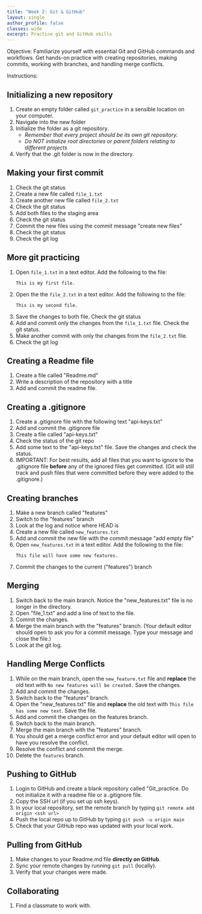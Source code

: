 ```yaml
---
title: "Week 2: Git & GitHub"
layout: single
author_profile: false
classes: wide
excerpt: Practice git and GitHub skills
---
```

Objective:  Familiarize yourself with essential Git and GitHub commands and workflows. Get hands-on practice with creating repositories, making commits, working with branches, and handling merge conflicts. 

Instructions:  

## Initializing a new repository
1. Create an empty folder called `git_practice` in a sensible location on your computer. 
2. Navigate into the new folder
3. Initialize the folder as a git repository.  
    * *Remember that every project should be its own git repository.*
    * *Do NOT initialize root directories or parent folders relating to different projects*
4. Verify that the .git folder is now in the directory.

## Making your first commit
1. Check the git status 
2. Create a new file called `file_1.txt` 
3. Create another new file called `file_2.txt` 
4. Check the git status 
5. Add both files to the staging area
6. Check the git status
7. Commit the new files using the commit message "create new files"
8. Check the git status 
9. Check the git log 

## More git practicing
 1. Open `file_1.txt` in a text editor.   Add the following to the file:
    ```
    This is my first file.
    ```
2. Open the the `file_2.txt` in a text editor.  Add the following to the file: 
    ```
    This is my second file.
    ```
3. Save the changes to both file.  Check the git status
4. Add and commit only the changes from the `file_1.txt` file.  Check the git status.
5. Make another commit with only the changes from the `file_2.txt` file.
6. Check the git log

## Creating a Readme file
1. Create a file called "Readme.md"
2. Write a description of the repository with a title
3. Add and commit the readme file.
    
## Creating a .gitignore
1. Create a .gitignore file with the following text "api-keys.txt" 
2. Add and commit the .gitignore file
3. Create a file called "api-keys.txt" 
4. Check the status of the git repo
5. Add some text to the "api-keys.txt" file.  Save the changes and check the status. 
6. IMPORTANT:  For best results, add all files that you want to ignore to the .gitignore file **before** any of the ignored files get committed. (Git will still track and push files that were committed before they were added to the .gitignore.)  

## Creating branches
1. Make a new branch called "features"
2. Switch to the "features" branch
3. Look at the log and notice where HEAD is
4. Create a new file called `new_features.txt`
5. Add and commit the new file with the commit message "add empty file"
6. Open `new_features.txt` in a text editor.   Add the following to the file:
    ```
    This file will have some new features.
    ```
7. Commit the changes to the current ("features") branch

## Merging
1. Switch back to the main branch.  Notice the "new_features.txt" file is no longer in the directory. 
2. Open "file_1.txt" and add a line of text to the file.  
3. Commit the changes.
4. Merge the main branch with the "features" branch.  (Your default editor should open to ask you for a commit message.  Type your message and close the file.) 
5. Look at the git log.

## Handling Merge Conflicts
 1. While on the main branch, open the `new_feature.txt` file and **replace** the old text with `No new features will be created.`  Save the changes. 
 2. Add and commit the changes.
 3. Switch back to the "features" branch.
 4. Open the "new_features.txt" file and **replace** the old text with `This file has some new text`. Save the file.
 5. Add and commit the changes on the features branch.
 6. Switch back to the main branch. 
 7. Merge the main branch with the "features" branch.
 8. You should get a merge conflict error and your default editor will open to have you resolve the conflict.
 9. Resolve the conflict and commit the merge.
10. Delete the `features` branch.
 
## Pushing to GitHub
1. Login to GitHub and create a blank repository  called "Git_practice.  Do not initialize it with a readme file or a .gitignore file.
2. Copy the SSH url (if you set up ssh keys).
3. In your local repository, set the remote branch by typing `git remote add origin <ssh url>`
4. Push the local repo up to GitHub by typing `git push -u origin main`
5. Check that your GitHub repo was updated with your local work.

## Pulling from GitHub
1. Make changes to your Readme.md file **directly on GitHub**.
2. Sync your remote changes by running `git pull` (locally).
3. Verify that your changes were made. 

## Collaborating
1. Find a classmate to work with.  


